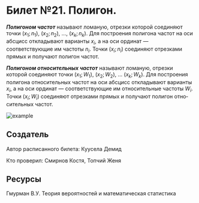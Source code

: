 # Билет №21. Полигон.

***Полигоном частот*** называют ломаную, отрезки которой соединяют точки $(x_1; n_1)$, $(x_2; n_2)$,  ..., $(x_k; n_k)$. Для по­строения полигона частот на оси абсцисс откладывают варианты $x_i$, а на оси ординат — соответствующие им частоты $n_i$. Точки $(x_i; n_i)$ соединяют отрезками прямых и получают полигон частот.

***Полигоном относительных частот*** называют ломаную, отрезки которой соединяют точки $(x_1; W_1)$, $(x_2; W_2)$, ... $(x_k; W_k)$. Для построения полигона относительных частот на оси абсцисс откладывают варианты $x_i$, а на оси ординат — соответствующие им относительные частоты $W_i$. Точки $(x_i; W_i)$ соединяют отрезками прямых и получают полигон отно­сительных частот.

![example](./example.png)

## Создатель

Автор расписанного билета: Куусела Демид

Кто проверил: Смирнов Костя, Топчий Женя

## Ресурсы

Гмурман В.У. Теория вероятностей и математическая статистика
